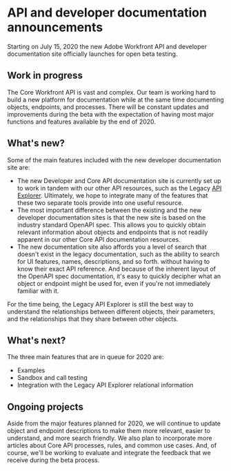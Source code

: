 

# API and developer documentation announcements

Starting on July 15, 2020 the new Adobe Workfront API and developer documentation site officially launches for open beta testing.

## Work in progress

The Core Workfront API is vast and complex. Our team is working hard to build a new platform for documentation while at the same time documenting objects, endpoints, and processes. There will be constant updates and improvements during the beta with the expectation of having most major functions and features available by the end of 2020.

## What's new?

Some of the main features included with the new developer documentation site are:

* The new Developer and Core API documentation site is currently set up to work in tandem with our other API resources, such as the Legacy [API Explorer](../../wf-api/general/api-explorer.md). Ultimately, we hope to integrate many of the features that these two separate tools provide into one useful resource. 
* The most important difference between the existing and the new developer documentation sites is that the new site is based on the industry standard OpenAPI&nbsp;spec. This allows you to quickly obtain relevant information about objects and endpoints that is not readily apparent in our other Core API documentation resources. 
* The new documentation site also affords you a level of search that doesn't exist in the legacy documentation, such as the ability to search for UI features, names, descriptions, and so forth. without having to know their exact API reference. And because of the inherent layout of the OpenAPI&nbsp;spec documentation, it's easy to quickly decipher what an object or endpoint might be used for, even if you're not immediately familiar with it.

For the time being, the Legacy API&nbsp;Explorer is still the best way to understand the relationships between different objects, their parameters, and the relationships that they share between other objects.

## What's next?

The three main features that are in queue for 2020 are:

* Examples
* Sandbox and call testing
* Integration with the Legacy API Explorer relational information

## Ongoing projects

Aside from the major features planned for 2020, we will continue to update object and endpoint descriptions to make them more relevant, easier to understand, and more search friendly. We also plan to incorporate more articles about Core API processes, rules, and common use cases. And, of course, we'll be working to evaluate and integrate the feedback that we receive during the beta process. 
